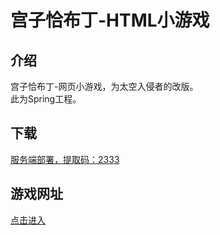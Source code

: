 # 宫子恰布丁-HTML小游戏

## 介绍
宫子恰布丁-网页小游戏，为太空入侵者的改版。<br>
此为Spring工程。<br>
## 下载
[服务端部署，提取码：2333](https://swsk33.lanzoui.com/b0br8ycxg)<br>

## 游戏网址
[点击进入](http://swsk33-web.link:8801/miyakogame)<br>